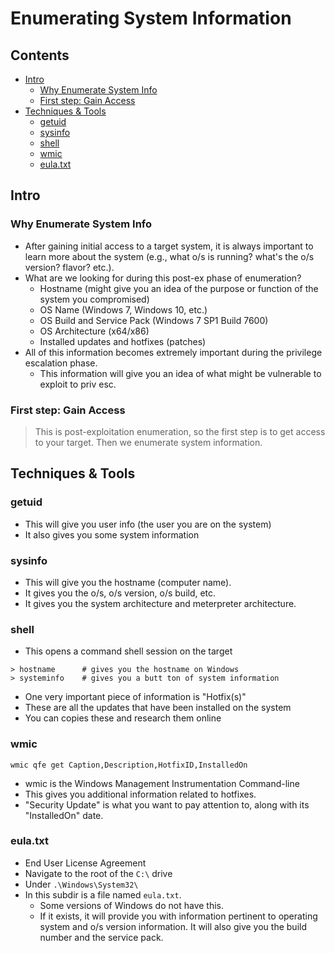 # Enumerating System Information

## Contents
- [Intro](#intro)
  - [Why Enumerate System Info](#why-enumerate-system-info)
  - [First step: Gain Access](#first-step-gain-access)
- [Techniques & Tools](#techniques--tools)
  - [getuid](#getuid)
  - [sysinfo](#sysinfo)
  - [shell](#shell)
  - [wmic](#wmic)
  - [eula.txt](#eulatxt)

## Intro

### Why Enumerate System Info
- After gaining initial access to a target system, it is always important to learn more about the system (e.g., what o/s is running? what's the o/s version? flavor? etc.).
- What are we looking for during this post-ex phase of enumeration?
  - Hostname (might give you an idea of the purpose or function of the system you compromised)
  - OS Name (Windows 7, Windows 10, etc.)
  - OS Build and Service Pack (Windows 7 SP1 Build 7600)
  - OS Architecture (x64/x86)
  - Installed updates and hotfixes (patches)
- All of this information becomes extremely important during the privilege escalation phase.
  - This information will give you an idea of what might be vulnerable to exploit to priv esc.
 
### First step: Gain Access
> This is post-exploitation enumeration, so the first step is to get access to your target. Then we enumerate system information.

## Techniques & Tools

### getuid 
- This will give you user info (the user you are on the system)
- It also gives you some system information

### sysinfo 
- This will give you the hostname (computer name).
- It gives you the o/s, o/s version, o/s build, etc.
- It gives you the system architecture and meterpreter architecture.

### shell 
- This opens a command shell session on the target
```
> hostname      # gives you the hostname on Windows
> systeminfo    # gives you a butt ton of system information
```
- One very important piece of information is "Hotfix(s)"
- These are all the updates that have been installed on the system
- You can copies these and research them online

### wmic
```
wmic qfe get Caption,Description,HotfixID,InstalledOn 
```
- wmic is the Windows Management Instrumentation Command-line
- This gives you additional information related to hotfixes.
- "Security Update" is what you want to pay attention to, along with its "InstalledOn" date.

### eula.txt
- End User License Agreement
- Navigate to the root of the `C:\` drive
- Under `.\Windows\System32\`
- In this subdir is a file named `eula.txt`.
  - Some versions of Windows do not have this.
  - If it exists, it will provide you with information pertinent to operating system and o/s version information. It will also give you the build number and the service pack. 
